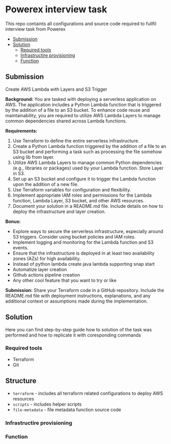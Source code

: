 # Powerex interview task

This repo containts all configurations and source code required to fullfil interview task from Powerex

- [Submission](#submission)
- [Solution](#solution)
    - [Required tools](#required-tools)
    - [Infrastructire provisioning](#infrastructire-provisioning)
    - [Function](#function)

## Submission

Create AWS Lambda with Layers and S3 Trigger

**Background:**
You are tasked with deploying a serverless application on AWS.
The application includes a Python Lambda function that is triggered by the addition of a file to an S3 bucket.
To enhance code reuse and maintainability, you are required to utilize AWS Lambda Layers to manage common dependencies shared across Lambda functions.

**Requirements:**
1. Use Terraform to define the entire serverless infrastructure.
2. Create a Python Lambda function triggered by the addition of a file to an S3 bucket and performing a task such as processing the file somehow using lib from layer.
3. Utilize AWS Lambda Layers to manage common Python dependencies (e.g., libraries or packages) used by your Lambda function. Store Layer in S3.
4. Set up an S3 bucket and configure it to trigger the Lambda function upon the addition of a new file.
5. Use Terraform variables for configuration and flexibility.
6. Implement appropriate IAM roles and permissions for the Lambda function, Lambda Layer, S3 bucket, and other AWS resources.
7. Document your solution in a README.md file. Include details on how to deploy the infrastructure and layer creation.

**Bonus:**
- Explore ways to secure the serverless infrastructure, especially around S3 triggers. Consider using bucket policies and IAM roles.
- Implement logging and monitoring for the Lambda function and S3 events.
- Ensure that the infrastructure is deployed in at least two availability zones (AZs) for high availability.
- Instead of python lambda create java lambda supporting snap start
- Automatize layer creation
- Github actions pipeline creation
- Any other cool feature that you want to try or like

**Submission:**
Share your Terraform code in a GitHub repository. Include the README.md file with deployment instructions, explanations, and any additional context or assumptions made during the implementation.

## Solution

Here you can find step-by-step guide how to solution of the task was performed and how to replicate it with coresponding commands

### Required tools

- Terraform
- Git

## Structure

- `terraform` - includes all terraform related configurations to deploy AWS resources
- `scripts` - includes helper scripts
- `file-metadata` - file metadata function source code

### Infrastructire provisioning

### Function
